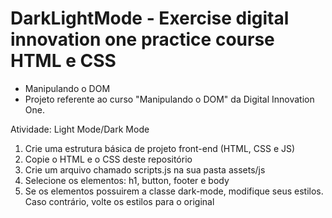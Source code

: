 # DarkLightMode - Exercise digital innovation one practice course HTML e CSS
* Manipulando o DOM 
* Projeto referente ao curso "Manipulando o DOM" da Digital Innovation One.

Atividade: Light Mode/Dark Mode

1. Crie uma estrutura básica de projeto front-end (HTML, CSS e JS)
2. Copie o HTML e o CSS deste repositório
3. Crie um arquivo chamado scripts.js na sua pasta assets/js
4. Selecione os elementos: h1, button, footer e body
5. Se os elementos possuirem a classe dark-mode, modifique seus estilos. Caso contrário, volte os estilos para o original
